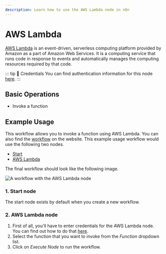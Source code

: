 ```yaml
---
description: Learn how to use the AWS Lambda node in n8n
---
```


# AWS Lambda

[AWS Lambda](https://aws.amazon.com/lambda/) is an event-driven, serverless computing platform provided by Amazon as a part of Amazon Web Services. It is a computing service that runs code in response to events and automatically manages the computing resources required by that code.

::: tip 🔑 Credentials
You can find authentication information for this node [here](../../../credentials/AWS/README.md).
:::

## Basic Operations

- Invoke a function

## Example Usage

This workflow allows you to invoke a function using AWS Lambda. You can also find the [workflow](https://n8n.io/workflows/510) on the website. This example usage workflow would use the following two nodes.
- [Start](../../core-nodes/Start/README.md)
- [AWS Lambda]()

The final workflow should look like the following image.

![A workflow with the AWS Lambda node](./workflow.png)

### 1. Start node

The start node exists by default when you create a new workflow.

### 2. AWS Lambda node

1. First of all, you'll have to enter credentials for the AWS Lambda node. You can find out how to do that [here](../../../credentials/AWS/README.md).
2. Select the function that you want to invoke from the *Function* dropdown list.
3. Click on *Execute Node* to run the workflow.
